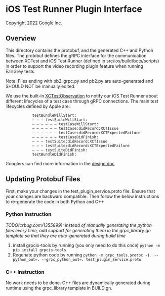 # iOS Test Runner Plugin Interface

Copyright 2022 Google Inc.

## Overview

This directory contains the protobuf, and the generated C++ and Python files. The protobuf defines
the gRPC interface for the communication between XCTest
and iOS Test Runner (defined in src/ios/build/bots/scripts) in order to support the video
recording plugin feature when running EarlGrey tests.

Note: Files ending with pb2_grpc.py and pb2.py are auto-generated and SHOULD NOT be manually edited.

We use the built-in [XCTestObservation](https://developer.apple.com/documentation/xctest/xctestobservation)
to notify our iOS Test Runner about different lifecycles of a test case through gRPC connections.
The main test lifecycles defined by Apple are:

                testBundleWillStart:
                — — — testSuiteWillStart:
                — — — — — — testCaseWillStart:
                — — — — — — testCase:didRecord:XCTIssue
                — — — — — — testCase:didRecord:XCTExpectedFailure
                — — — — — — testCaseDidFinish:
                — — — testSuite:didRecord:XCTIssue
                — — — testSuite:didRecord:XCTExpectedFailure
                — — — testSuiteDidFinish:
                testBundleDidFinish:

Googlers can find more information in the
[design doc](https://docs.google.com/document/d/1kMzdsozzIaX1Lb-7gBT2MKATxsBuJ1V8vHGkiqz-5Qs/edit?usp=sharing)

## Updating Protobuf Files

First, make your changes in the test_plugin_service.proto file. Ensure that your changes are backward
compatible. Then follow the below instructions to re-generate the code in both Python and C++

### Python Instruction

*TODO(crbug.com/1355899): instead of manually generating the python files every time,*
*add support for generating them in the grpc_library gn template so that*
*they are auto-generated during build time*

1. install grpcio-tools by running (you only need to do this once)
        `python -m pip install grpcio-tools`
2. Regenate python code by running
        `python -m grpc_tools.protoc -I. --python_out=. --grpc_python_out=. test_plugin_service.proto`

### C++ Instruction

No work needs to be done. C++ files are dynamically generated during runtime using the grpc_library template in BUILD.gn.